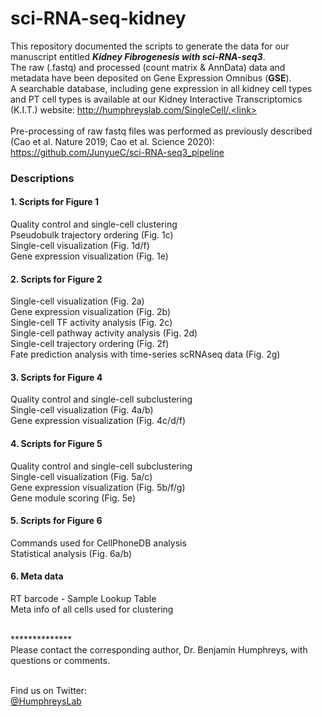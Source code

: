 # sci-RNA-seq-kidney
This repository documented the scripts to generate the data for our manuscript entitled ***Kidney Fibrogenesis with sci-RNA-seq3***. <link> <br>
The raw (.fastq) and processed (count matrix & AnnData) data and metadata have been deposited on Gene Expression Omnibus (**GSE**).  <br>
A searchable database, including gene expression in all kidney cell types and PT cell types is available at our Kidney Interactive Transcriptomics (K.I.T.) website: http://humphreyslab.com/SingleCell/.<link> <br><br>
Pre-processing of raw fastq files was performed as previously described (Cao et al. Nature 2019; Cao et al. Science 2020): https://github.com/JunyueC/sci-RNA-seq3_pipeline<br>

### Descriptions

#### 1. Scripts for Figure 1<br>
Quality control and single-cell clustering<br>
Pseudobulk trajectory ordering (Fig. 1c)<br>
Single-cell visualization (Fig. 1d/f)<br>
Gene expression visualization (Fig. 1e)<br>


#### 2. Scripts for Figure 2<br>
Single-cell visualization (Fig. 2a)<br>
Gene expression visualization (Fig. 2b)<br>
Single-cell TF activity analysis (Fig. 2c)<br>
Single-cell pathway activity analysis (Fig. 2d)<br>
Single-cell trajectory ordering (Fig. 2f)<br>
Fate prediction analysis with time-series scRNAseq data (Fig. 2g)<br>

#### 3. Scripts for Figure 4<br> 
Quality control and single-cell subclustering<br>
Single-cell visualization (Fig. 4a/b)<br>
Gene expression visualization (Fig. 4c/d/f)<br>

#### 4. Scripts for Figure 5<br>
Quality control and single-cell subclustering<br>
Single-cell visualization (Fig. 5a/c)<br>
Gene expression visualization (Fig. 5b/f/g)<br>
Gene module scoring (Fig. 5e)<br>

#### 5. Scripts for Figure 6<br>
Commands used for CellPhoneDB analysis<br>
Statistical analysis (Fig. 6a/b)<br>

#### 6. Meta data<br>
RT barcode - Sample Lookup Table<br>
Meta info of all cells used for clustering<br>

<br>
**************<br>
Please contact the corresponding author, Dr. Benjamin Humphreys, with questions or comments.  <br>
<br/>

Find us on Twitter: 
<br/>
  <a href="https://twitter.com/HumphreysLab?ref_src=twsrc%5Etfw" class="twitter-follow-button" data-show-count="false"> @HumphreysLab</a>
<br/><br/>
